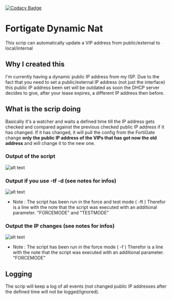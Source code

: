 [![Codacy Badge](https://api.codacy.com/project/badge/Grade/d287c9c868e649e6a753224aeea9c3c1)](https://www.codacy.com/manual/MrMarioMichel/fortigate-dynamic-nat?utm_source=github.com&amp;utm_medium=referral&amp;utm_content=MrMarioMichel/fortigate-dynamic-nat&amp;utm_campaign=Badge_Grade)

# Fortigate Dynamic Nat
This scrip can automatically update a VIP address from public/external to local/internal

## Why I created this
I'm currently having a dynamic public IP address from my ISP. Due to the fact that you need to set a public/external IP address (not just the interface) this public IP address been set will be outdated as soon the DHCP server decides to give, after your lease expires, a different IP address then before.

## What is the scrip doing
Basically it's a watcher and waits a defined time till the IP address gets checked and compared against the previous checked public IP address if it has changed. If it has changed, it will pull the config from the FortiGate change **only the public IP address of the VIPs that has got now the old address** and will change it to the new one.

### Output of the script
![alt text](https://pics.mariomichel.com/lmszkp.png)

### Output if you use -tf -d  (see notes for infos) 
![alt text](https://pics.mariomichel.com/9drukz.png)
* Note : The script has been run in the force and test mode ( -ft ) Therefor is a line with the note that the script was executed with an additional parameter. "FORCEMODE" and "TESTMODE"

### Output the IP changes (see notes for infos) 
![alt text](https://pics.mariomichel.com/vridnd.png)
* Note : The script has been run in the force mode ( -f ) Therefor is a line with the note that the script was executed with an additional parameter. "FORCEMODE"

## Logging
The scrip will keep a log of all events (not changed public IP addresses after the defined time will not be logged/ignored).
